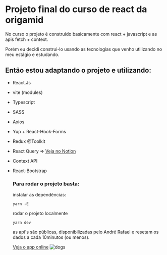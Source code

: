 # Projeto final do curso de react da origamid

No curso o projeto é construido basicamente com react + javascript e as apis fetch + context.

Porém eu decidi construi-lo usando as tecnologias que venho utilizando no meu estágio e estudando.

## Então estou adaptando o projeto e utilizando:

- React.Js
- vite (modules)
- Typescript
- SASS
- Axios
- Yup + React-Hook-Forms
- Redux @Toolkit
- React Query => [Veja no Notion](https://www.notion.so/React-Query-87ce0fe3f22446c6bf42012c3fa1d6b2) 
- Context API
- React-Bootstrap

  ### Para rodar o projeto basta:

  instalar as dependências:

  ```
  yarn -E

  ```

  rodar o projeto localmente

  ```
  yarn dev

  ```

  as api's são públicas, disponibilizadas pelo André Rafael e resetam os dados a cada 10minutos (ou menos).

  [Veja o app online](https://www.dogs.edsonmarcelo.com.br/)
  ![dogs](https://user-images.githubusercontent.com/75024157/182373655-582fa614-3d84-4212-b33b-c5a96b47db6b.JPG)
